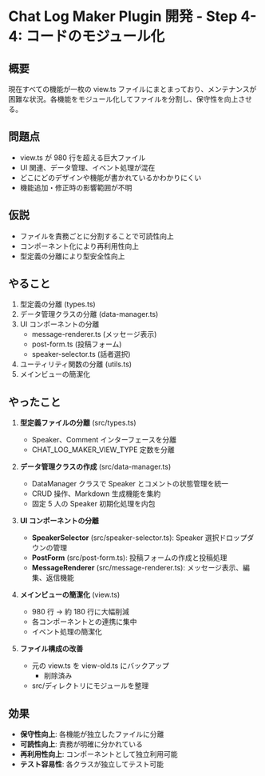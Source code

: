 # Chat Log Maker Plugin 開発 - Step 4-4: コードのモジュール化

## 概要

現在すべての機能が一枚の view.ts ファイルにまとまっており、メンテナンスが困難な状況。各機能をモジュール化してファイルを分割し、保守性を向上させる。

## 問題点

- view.ts が 980 行を超える巨大ファイル
- UI 関連、データ管理、イベント処理が混在
- どこにどのデザインや機能が書かれているかわかりにくい
- 機能追加・修正時の影響範囲が不明

## 仮説

- ファイルを責務ごとに分割することで可読性向上
- コンポーネント化により再利用性向上
- 型定義の分離により型安全性向上

## やること

1. 型定義の分離 (types.ts)
2. データ管理クラスの分離 (data-manager.ts)
3. UI コンポーネントの分離
   - message-renderer.ts (メッセージ表示)
   - post-form.ts (投稿フォーム)
   - speaker-selector.ts (話者選択)
4. ユーティリティ関数の分離 (utils.ts)
5. メインビューの簡潔化

## やったこと

1. **型定義ファイルの分離** (src/types.ts)

   - Speaker、Comment インターフェースを分離
   - CHAT_LOG_MAKER_VIEW_TYPE 定数を分離

2. **データ管理クラスの作成** (src/data-manager.ts)

   - DataManager クラスで Speaker とコメントの状態管理を統一
   - CRUD 操作、Markdown 生成機能を集約
   - 固定 5 人の Speaker 初期化処理を内包

3. **UI コンポーネントの分離**

   - **SpeakerSelector** (src/speaker-selector.ts): Speaker 選択ドロップダウンの管理
   - **PostForm** (src/post-form.ts): 投稿フォームの作成と投稿処理
   - **MessageRenderer** (src/message-renderer.ts): メッセージ表示、編集、返信機能

4. **メインビューの簡潔化** (view.ts)

   - 980 行 → 約 180 行に大幅削減
   - 各コンポーネントとの連携に集中
   - イベント処理の簡潔化

5. **ファイル構成の改善**
   - 元の view.ts を view-old.ts にバックアップ
     - 削除済み
   - src/ディレクトリにモジュールを整理

## 効果

- **保守性向上**: 各機能が独立したファイルに分離
- **可読性向上**: 責務が明確に分かれている
- **再利用性向上**: コンポーネントとして独立利用可能
- **テスト容易性**: 各クラスが独立してテスト可能
